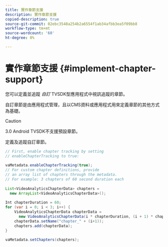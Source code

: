 ```yaml
---
title: 實作章節支援
description: 實作章節支援
copied-description: true
source-git-commit: 02ebc3548a254b2a6554f1ab34afbb3ea5f09bb8
workflow-type: tm+mt
source-wordcount: '60'
ht-degree: 0%

---
```


# 實作章節支援 {#implement-chapter-support}

您可以定義並追蹤 *自訂* TVSDK型應用程式中視訊追蹤的章節。

自訂章節是由應用程式管理，且以CMS資料或應用程式用來定義章節的其他方式為基礎。

>[!CAUTION]
>
>3.0 Android TVSDK不支援預設章節。

定義及追蹤自訂章節。

```java
// First, enable chapter tracking by setting   
// enableChapterTracking to true: 
 
vaMetadata.enableChapterTracking(true); 
// For custom chapter definitions, provide  
// an array list of chapters through the metadata. 
// For example: 3 chapters of 60 second duration each 
 
List<VideoAnalyticsChapterData> chapters =  
  new ArrayList<VideoAnalyticsChapterData>(); 
 
Int chapterDuration = 60; 
for (var i = 0; i < 3; i++) { 
    VideoAnalyticsChapterData chapterData =  
      new VideoAnalyticsChapterData(i * chapterDuration, (i + 1) * chapterDuration);  
    chapterData.setName("chapter_" + (i+1)); 
    chapters.add(chapterData); 
} 
 
vaMetadata.setChapters(chapters); 
```
